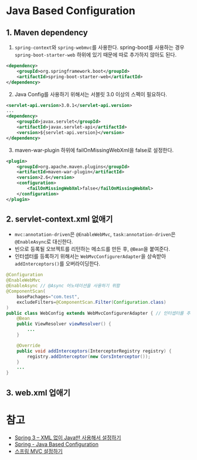 # Java Based Configuration

## 1. Maven dependency
1) `spring-context`와 `spring-webmvc`를 사용한다. spring-boot를 사용하는 경우 `spring-boot-starter-web` 하위에 있기 때문에 따로 추가하지 않아도 된다.

```xml
<dependency>
    <groupId>org.springframework.boot</groupId>
    <artifactId>spring-boot-starter-web</artifactId>
</dependency>
```

2) Java Config를 사용하기 위해서는 서블릿 3.0 이상의 스펙이 필요하다.

```xml
<servlet-api.version>3.0.1</servlet-api.version>
...
<dependency>
    <groupId>javax.servlet</groupId>
    <artifactId>javax.servlet-api</artifactId>
    <version>${servlet-api.version}</version>
</dependency>
```

3) maven-war-plugin 하위에 failOnMissingWebXml을 false로 설정한다.

```xml
<plugin>
    <groupId>org.apache.maven.plugins</groupId>
    <artifactId>maven-war-plugin</artifactId>
    <version>2.6</version>
    <configuration>
        <failOnMissingWebXml>false</failOnMissingWebXml>
    </configuration>
</plugin>
```

## 2. servlet-context.xml 없애기

- `mvc:annotation-driven`은 `@EnableWebMvc`, `task:annotation-driven`은 `@EnableAsync`로 대신한다.
- 빈으로 등록될 오브젝트를 리턴하는 메소드를 만든 후, `@Bean`을 붙여준다.
- 인터셉터를 등록하기 위해서는 `WebMvcConfigurerAdapter`을 상속받아 `addInterceptors()`를 오버라이딩한다.

```java
@Configuration
@EnableWebMvc
@EnableAsync // @Async 어노테이션을 사용하기 위함
@ComponentScan(
    basePachages="com.test",
    excludeFilters=@ComponentScan.Filter(Configuration.class)
)
public class WebConfig extends WebMvcConfigurerAdapter { // 인터셉터를 추가하기위해 상속
    @Bean
    public ViewResolver viewResolver() {
        ...
    }

    @Override
    public void addInterceptors(InterceptorRegistry registry) {
        registry.addInterceptor(new CorsInterceptor());
    }
    ...
}
```

## 3. web.xml 업애기




# 참고
- [Spring 3 – XML 없이 Java만 사용해서 설정하기](https://breadmj.wordpress.com/2013/08/04/spring-3-only-java-config-without-xml/)
- [Spring - Java Based Configuration](http://www.tutorialspoint.com/spring/spring_java_based_configuration.htm)
- [스프링 MVC 설정하기](https://blog.outsider.ne.kr/904)